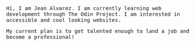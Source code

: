 <samp>Hi, I am Jean Alvarez. I am currently learning web development through The Odin Project. I am interested in accessible and cool looking websites.</samp>

<samp>My current plan is to get talented enough to land a job and become a professional! </samp>
